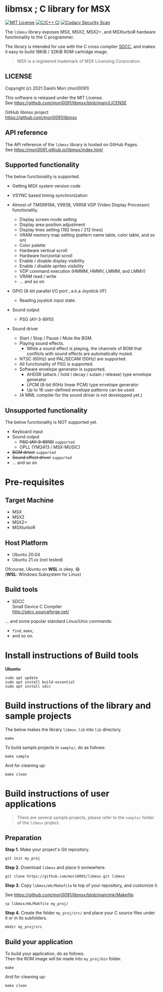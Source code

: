 # libmsx ; C library for MSX

[![MIT License](https://img.shields.io/github/license/mori0091/libmsx.svg)](https://github.com/mori0091/libmsx/blob/main/LICENSE)
[![C/C++ CI](https://github.com/mori0091/libmsx/actions/workflows/c-cpp.yml/badge.svg)](https://github.com/mori0091/libmsx/actions/workflows/c-cpp.yml)
[![Codacy Security Scan](https://github.com/mori0091/libmsx/actions/workflows/codacy-analysis.yml/badge.svg)](https://github.com/mori0091/libmsx/actions/workflows/codacy-analysis.yml)

The `libmsx` library exposes MSX, MSX2, MSX2+, and MSXturboR hardware
functionality to the C programmer.

The library is intended for use with the C cross compiler
[SDCC](http://sdcc.sourceforge.net/), and makes it easy to build 16KiB /
32KiB ROM cartridge image.

> MSX is a registered trademark of MSX Licensing Corporation.

## LICENSE

Copyright (c) 2021 Daishi Mori (mori0091)

This software is released under the MIT License.  
See <https://github.com/mori0091/libmsx/blob/main/LICENSE>

GitHub libmsx project  
<https://github.com/mori0091/libmsx>

## API reference

The API reference of the `libmsx` library is hosted on GitHub Pages.  
See <https://mori0091.github.io/libmsx/index.html>

## Supported functionality

The below functionality is supported.

  - Getting MSX system version code

  - VSYNC based timing synchronization

  - Almost of TMS9918A, V9938, V9958 VDP (Video Display Processor)
    functionality.
    - Display screen mode setting
    - Display area position adjustment
    - Display lines setting (192 lines / 212 lines)
    - VRAM memory map setting (pattern name table, color table, and so on)
    - Color palette
    - Hardware vertical scroll
    - Hardware horizontal scroll
    - Enable / disable display visibility
    - Enable / disable sprites visibility
    - VDP command execution (HMMM, HMMV, LMMM, and LMMV)
    - VRAM read / write
    - … and so on

  - GPIO (8-bit parallel I/O port ; a.k.a Joystick I/F)

    - Reading joystick input state.

  - Sound output
    
    - PSG (AY-3-8910)

  - Sound driver
    
    - Start / Stop / Pause / Mute the BGM.
    - Playing sound effects.
      - While a sound effect is playing, the channels of BGM that conflicts with
        sound effects are automatically muted.
    - NTSC (60Hz) and PAL/SECAM (50Hz) are supported.
    - All functionality of PSG is supported.
    - Software envelope generator is supported.
      - AHDSR (attack / hold / decay / sutain / release) type envelope generator
      - LPCM (8-bit 60Hz linear PCM) type envelope generator
      - Up to 16 user-defined envelope patterns can be used.
    - (A MML compiler for the sound driver is not developped yet.)

## Unsupported functionality

The below functionality is NOT supported yet.

  - Keyboard input
  - Sound output
    - ~~PSG (AY-3-8910)~~ `supported`
    - OPLL (YM2413 / MSX-MUSIC)
  - ~~BGM driver~~ `supported`
  - ~~Sound effect driver~~ `supported`
  - … and so on

# Pre-requisites

## Target Machine

  - MSX
  - MSX2
  - MSX2+
  - MSXturboR

## Host Platform

  - Ubuntu 20.04
  - Ubuntu 21.xx (not tested)

Ofcourse, Ubuntu on **WSL** is okey. 😄  
(**WSL**: Windows Subsystem for Linux)

## Build tools

  - SDCC  
    Small Device C Compiler  
    <http://sdcc.sourceforge.net/>

… and some popular standard Linux/Unix commands:

  - `find`, `make`,
  - and so on.

# Install instructions of Build tools

**Ubuntu**

``` shell
sudo apt update
sudo apt install build-essential
sudo apt install sdcc
```

# Build instructions of the library and sample projects

The below makes the library `libmsx.lib` into `lib` directory.

``` shell
make
```

To build sample projects in `sample/`, do as follows:

``` shell
make sample
```

And for cleaning up:

``` shell
make clean
```

# Build instructions of user applications

> There are several sample projects, please refer to the `sample/`
> folder of the `libmsx` project.

## Preparation

**Step 1.** Make your project's Git repository.

``` shell
git init my_proj
```

**Step 2.** Download `libmsx` and place it somewhere.

``` shell
git clone https://github.com/mori0091/libmsx.git libmsx
```

**Step 3.** Copy `libmsx/mk/Makefile` to top of your repository, and
customize it.

See <https://github.com/mori0091/libmsx/blob/main/mk/Makefile>

``` shell
cp libmsx/mk/Makfile my_proj/
```

**Step 4.** Create the folder `my_proj/src/` and place your C source
files under it or in its subfolders.

``` shell
mkdir my_proj/src
```

## Build your application

To build your application, do as follows.  
Then the ROM image will be made into `my_proj/bin` folder.

``` shell
make
```

And for cleaning up:

``` shell
make clean
```
